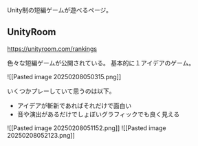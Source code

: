 Unity制の短編ゲームが遊べるページ。

## UnityRoom
https://unityroom.com/rankings

色々な短編ゲームが公開されている。
基本的に１アイデアのゲーム。

![[Pasted image 20250208050315.png]]

いくつかプレーしていて思うのは以下。
- アイデアが斬新であればそれだけで面白い
- 音や演出があるだけでしょぼいグラフィックでも良く見える

![[Pasted image 20250208051152.png]]
![[Pasted image 20250208052123.png]]
